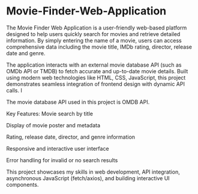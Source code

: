 # Movie-Finder-Web-Application
The Movie Finder Web Application is a user-friendly web-based platform designed to help users quickly search for movies and retrieve detailed information. By simply entering the name of a movie, users can access comprehensive data including the movie title, IMDb rating, director, release date and genre.

The application interacts with an external movie database API (such as OMDb API or TMDB) to fetch accurate and up-to-date movie details. Built using modern web technologies like HTML, CSS, JavaScript, this project demonstrates seamless integration of frontend design with dynamic API calls. I 

The movie database API used in this project is OMDB API.

Key Features:
Movie search by title

Display of movie poster and metadata

Rating, release date, director, and genre information

Responsive and interactive user interface

Error handling for invalid or no search results

This project showcases my skills in web development, API integration, asynchronous JavaScript (fetch/axios), and building interactive UI components.  
